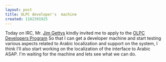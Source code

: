 ```yaml
---
layout: post
title: OLPC developer's  machine
created: 1182391925
---
```

Today on IRC, Mr. [Jim Gettys](http://en.wikipedia.org/wiki/Jim_Gettys) kindly invited me to apply to the [ OLPC Developers Program](http://wiki.laptop.org/go/Developer_program) So that I can get a developer  machine and start testing various aspects related to Arabic localization and support on the system, I think I'll also start working on the localization of the interface to Arabic ASAP. I'm waiting for the machine and lets see what we can do.
